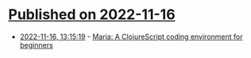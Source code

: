 # [Published on 2022-11-16](index.md)

* [2022-11-16, 13:15:19](https://news.ycombinator.com/item?id=33622406) - [Maria: A ClojureScript coding environment for beginners](https://www.maria.cloud/)
